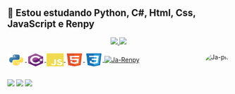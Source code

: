 ## 🌱 Estou estudando Python, C#, Html, Css, JavaScript e Renpy

<div align="center">
  <a href="https://github.com/jailsonmartinsfilho">
  <img height="100em" src="https://github-readme-stats.vercel.app/api?username=jailsonmartinsfilho&show_icons=true&theme=dark&include_all_commits=true&count_private=true"/>
  <img height="100em" src="https://github-readme-stats.vercel.app/api/top-langs/?username=jailsonmartinsfilho&layout=compact&langs_count=7&theme=dark"/>
</div>

</div>
<div style="display: inline_block"><br>
  <img align="center" alt="Ja-Python" height="30" width="40" src="https://raw.githubusercontent.com/devicons/devicon/master/icons/python/python-original.svg">
  <img align="center" alt="Ja-Csharp" height="30" width="40" src="https://raw.githubusercontent.com/devicons/devicon/master/icons/csharp/csharp-original.svg">
  <img align="center" alt="Ja-Js" height="30" width="40" src="https://raw.githubusercontent.com/devicons/devicon/master/icons/javascript/javascript-plain.svg">
  <img align="center" alt="Ja-HTML" height="30" width="40" src="https://raw.githubusercontent.com/devicons/devicon/master/icons/html5/html5-original.svg">
  <img align="center" alt="Ja-CSS" height="30" width="40" src="https://raw.githubusercontent.com/devicons/devicon/master/icons/css3/css3-original.svg">
  <img align="center" alt="Ja-Renpy" height="30" width="30" src="https://alternative.me/media/256/renpy-icon-5rhktb5lrepss74m-c.png">
  <img align="right" alt="Ja-pic" height="150" style="border-radius:50px;" src="https://cdn.discordapp.com/attachments/977441526785396758/1018568914671771648/2.png?width=676&height=676">
</div>

##

<div> 
  <a href="https://www.instagram.com/j4_martinss/" target="_blank"><img src="https://img.shields.io/badge/-Instagram-%23E4405F?style=for-the-badge&logo=instagram&logoColor=white" target="_blank"></a>
  <a href = "mailto:contatojailsonmartinsfilho@gmail.com"><img src="https://img.shields.io/badge/-Gmail-%23333?style=for-the-badge&logo=gmail&logoColor=white" target="_blank"></a>
  <a href="https://www.linkedin.com/in/jailson-martins-764bb5247/" target="_blank"><img src="https://img.shields.io/badge/-LinkedIn-%230077B5?style=for-the-badge&logo=linkedin&logoColor=white" target="_blank"></a> 
</div>
